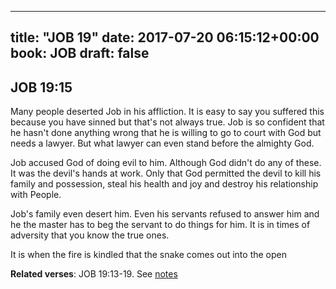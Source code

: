 
---
title: "JOB 19"
date: 2017-07-20 06:15:12+00:00
book: JOB
draft: false
---

## JOB 19:15

Many people deserted Job in his affliction. It is easy to say you suffered this because you have sinned but that's not always true. Job is so confident that he hasn't done anything wrong that he is willing to go to court with God but needs a lawyer. But what lawyer can even stand before the almighty God.

Job accused God of doing evil to him. Although God didn't do any of these. It was the devil's hands at work. Only that God permitted the devil to kill his family and possession, steal his health and joy and destroy his relationship with People.

Job's family even desert him. Even his servants refused to answer him and he the master has to beg the servant to do things for him. It is in times of adversity that you know the true ones.

It is when the fire is kindled that the snake comes out into the open

**Related verses**: JOB 19:13-19. See [notes](https://my.bible.com/notes/2683308603016471170)

